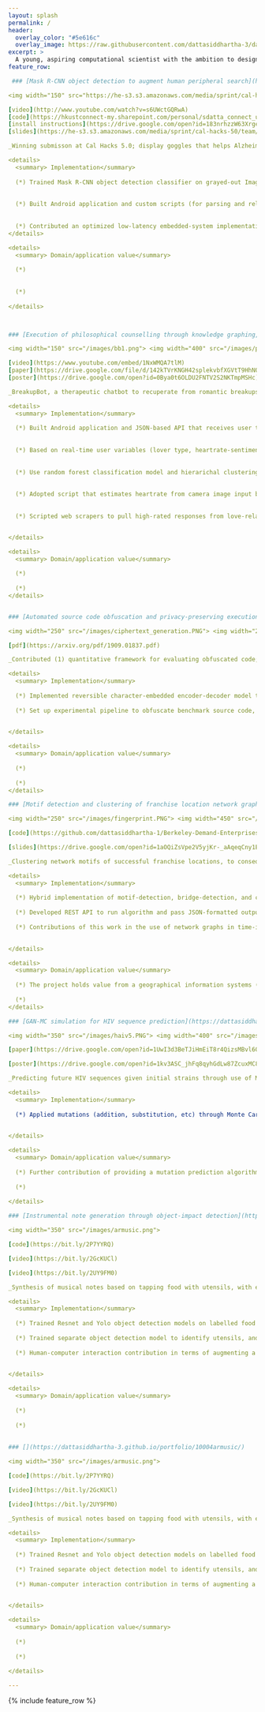 ```yaml
---
layout: splash
permalink: /
header:
  overlay_color: "#5e616c"
  overlay_image: https://raw.githubusercontent.com/dattasiddhartha-3/dattasiddhartha-3.github.io/master/images/Q11_R_vP8iDYi8VD6heNj_Compressed_4.png
excerpt: >
  A young, aspiring computational scientist with the ambition to design new tools to solve larger problems.<br />
feature_row:

 ### [Mask R-CNN object detection to augment human peripheral search](https://dattasiddhartha-3.github.io/portfolio/10000memorypalace/)

<img width="150" src="https://he-s3.s3.amazonaws.com/media/sprint/cal-hacks-50/team/475490/e253ebdepson_goggles_lq.PNG"> <img width="350" src="/images/ba06d3445330501_2205033879773905_1146807820524453888_n.jpg" > <img width="150" src="/images/moverioimage.PNG">

[video](http://www.youtube.com/watch?v=s6UWctGQRwA)
[code](https://hkustconnect-my.sharepoint.com/personal/sdatta_connect_ust_hk/_layouts/15/onedrive.aspx?id=%2Fpersonal%2Fsdatta%5Fconnect%5Fust%5Fhk%2FDocuments%2FBerkeley%2FMoverio%2DMemoryPalace%2DInstructions%2Ezip&parent=%2Fpersonal%2Fsdatta%5Fconnect%5Fust%5Fhk%2FDocuments%2FBerkeley) 
[install instructions](https://drive.google.com/open?id=183nrhzzW63Xrgerxxk8LOU9aBcUO_XZH) 
[slides](https://he-s3.s3.amazonaws.com/media/sprint/cal-hacks-50/team/475490/b524535calhacks_slides.pptx)

_Winning submisson at Cal Hacks 5.0; display goggles that helps Alzheimer’s patients locate personal affects using object detection and speech recognition._

<details>
  <summary> Implementation</summary>
  
  (*) Trained Mask R-CNN object detection classifier on grayed-out ImageNet dataset to sustain realtime inference / classification rate at least 30fps; optimized setup of models (e.g. Yolo v1-3), datasets (e.g. MS Coco) on high-latency Android embedded system
  
  
  (*) Built Android application and custom scripts (for parsing and relaying camera input) and root-installed into Moverio augmented reality display googles to stream camera input, apply bounding boxes around objects to be detected, and output to display feed of device
  
  
  (*) Contributed an optimized low-latency embedded-system implementation that performs speech recognition, video streaming/display, image processing with minimal visible stutter
</details>

<details>
  <summary> Domain/application value</summary>
  
  (*) 
  
  
  (*) 
  
</details>



### [Execution of philosophical counselling through knowledge graphing, natural language processing, and sentiment approximation](https://dattasiddhartha-3.github.io/portfolio/10001breakupbot/)

<img width="150" src="/images/bb1.png"> <img width="400" src="/images/pipeline.PNG" > <img width="200" src="/images/Inkedbb2_LI.jpg">

[video](https://www.youtube.com/embed/1NxWMQA7tlM)
[paper](https://drive.google.com/file/d/142kTVrKNGH42splekvbfXGVtT9HhNQPq/view)
[poster](https://drive.google.com/open?id=0Bya0t6OLDU2FNTV2S2NKTmpMSHc)

_BreakupBot, a therapeutic chatbot to recuperate from romantic breakups, organically acquired 200+ users of varying demographics within first week._

<details>
  <summary> Implementation</summary>
  
  (*) Built Android application and JSON-based API that receives user text input and returns counselling-based responses
  
  
  (*) Based on real-time user variables (lover type, heartrate-sentiment approximation), categorized text corpus is filtered before running hidden markov chain text generator
  
  
  (*) Use random forest classification model and hierarichal clustering to bucket users into John A. Lee's six types of lovers based on preliminary text input
  
  
  (*) Adopted script that estimates heartrate from camera image input based on measurement of signal peak difference at time intervals
  
  
  (*) Scripted web scrapers to pull high-rated responses from love-related forums; constructed knowledge graph from corpora to facilitate filtering for text generator


</details>

<details>
  <summary> Domain/application value</summary>
  
  (*) 
  
  (*) 
</details>


### [Automated source code obfuscation and privacy-preserving execution through sequence-to-sequence networks](https://dattasiddhartha-3.github.io/portfolio/10002doc/)

<img width="250" src="/images/ciphertext_generation.PNG"> <img width="250" src="/images/key_generation.PNG" > <img width="250" src="/images/execution.PNG" >

[pdf](https://arxiv.org/pdf/1909.01837.pdf)

_Contributed (1) quantitative framework for evaluating obfuscated code; (2) privacy-preserving system that uses seq2seq models to obfuscate plaintext and execute obfuscated ciphertext. Submitted to ICASSP 2020_

<details>
  <summary> Implementation</summary>
  
  (*) Implemented reversible character-embedded encoder-decoder model that takes plaintext input, recursively generates obfuscated code to ensure the execution program can run the obfiscated code without error, then returns obfuscated code, h5 model files, and  char/word-to-index dictionaries
  
  (*) Set up experimental pipeline to obfuscate benchmark source code, and compare/plot defined metrics between benchmark obfuscated and seq2seq obfuscated code
  

</details>

<details>
  <summary> Domain/application value</summary>
  
  (*) 
  
  (*) 
</details>

### [Motif detection and clustering of franchise location network graphs](https://dattasiddhartha-3.github.io/portfolio/10002locationfingerprinting/)

<img width="250" src="/images/fingerprint.PNG"> <img width="450" src="/images/fingerprint2.PNG" >

[code](https://github.com/dattasiddhartha-1/Berkeley-Demand-Enterprises)

[slides](https://drive.google.com/open?id=1aOQiZsVpe2V5yjKr-_aAqeqCny1E2izo)

_Clustering network motifs of successful franchise locations, to consequently identify franchise expansion patterns._

<details>
  <summary> Implementation</summary>
  
  (*) Hybrid implementation of motif-detection, bridge-detection, and clustering algorithms to yield sequential coordinates of geographical locations depending on category of product/business, based on network de-anonymization framework
  
  (*) Developed REST API to run algorithm and pass JSON-formatted output to Ruby on Rails frontend
  
  (*) Contributions of this work in the use of network graphs in time-independent pattern interpolation, recursive backtesting method of running/validating the motifs through training/testing franchises
  

</details>

<details>
  <summary> Domain/application value</summary>
  
  (*) The project holds value from a geographical information systems (GIS) or operations perspective, as it autonomously generates expansion patterns, including non-obvious ones. This would aid newly-developed companies to expand their businesses in a structured way that had "proven" to succeed.
  
  (*) 
</details>

### [GAN-MC simulation for HIV sequence prediction](https://dattasiddhartha-3.github.io/portfolio/10003haiv/)

<img width="350" src="/images/haiv5.PNG"> <img width="400" src="/images/haiv4.PNG" >

[paper](https://drive.google.com/open?id=1UwI3d3BeTJiHmEiT8r4QizsMBvl6ONaI)

[poster](https://drive.google.com/open?id=1kv3ASC_jhFq8qyhGdLw87ZcuxMC8Dpnu)

_Predicting future HIV sequences given initial strains through use of Monte Carlo in mutation, and generative adversarial networks to prune predictions._

<details>
  <summary> Implementation</summary>
  
  (*) Applied mutations (addition, substitution, etc) through Monte Carlo upon listed initial strain sequences (source: Stanford HIV database); built adversarial network to generate adversarial sequences, and discriminator/classification network to identify valid subsequent sequences to prune MC-mutations
  

</details>

<details>
  <summary> Domain/application value</summary>
  
  (*) Further contribution of providing a mutation prediction algorithm is classifying HIV antiretroviral medication for specific strains of HIV, thus optimizing medication intake for patients in terms of viral drig resistance and elimination of virus
  
  (*) 
  
</details>

### [Instrumental note generation through object-impact detection](https://dattasiddhartha-3.github.io/portfolio/10004armusic/)

<img width="350" src="/images/armusic.png">

[code](https://bit.ly/2P7YYRQ)

[video](https://bit.ly/2GcKUCl)

[video](https://bit.ly/2UY9FM0)

_Synthesis of musical notes based on tapping food with utensils, with each dish assigned to a different instrument._

<details>
  <summary> Implementation</summary>
  
  (*) Trained Resnet and Yolo object detection models on labelled food images; paired food categories with instruments, and sub-categories with different notes, and encoded x-axis location across the sub-category image with distinct notes
  
  (*) Trained separate object detection model to identify utensils, and calculate proximity between utensils and food item (distance~0 infers impact)
  
  (*) Human-computer interaction contribution in terms of augmenting a dining experience with sound, visuals and physical action.
  

</details>

<details>
  <summary> Domain/application value</summary>
  
  (*) 
  
  (*) 
  
  
### [](https://dattasiddhartha-3.github.io/portfolio/10004armusic/)

<img width="350" src="/images/armusic.png">

[code](https://bit.ly/2P7YYRQ)

[video](https://bit.ly/2GcKUCl)

[video](https://bit.ly/2UY9FM0)

_Synthesis of musical notes based on tapping food with utensils, with each dish assigned to a different instrument._

<details>
  <summary> Implementation</summary>
  
  (*) Trained Resnet and Yolo object detection models on labelled food images; paired food categories with instruments, and sub-categories with different notes, and encoded x-axis location across the sub-category image with distinct notes
  
  (*) Trained separate object detection model to identify utensils, and calculate proximity between utensils and food item (distance~0 infers impact)
  
  (*) Human-computer interaction contribution in terms of augmenting a dining experience with sound, visuals and physical action.
  

</details>

<details>
  <summary> Domain/application value</summary>
  
  (*) 
  
  (*) 
  
</details>

---
```


{% include feature_row %}
